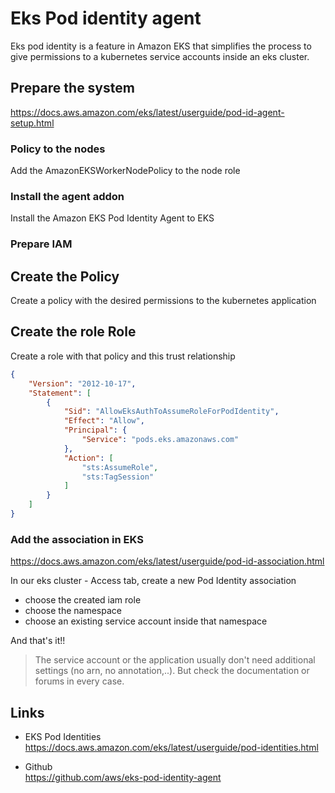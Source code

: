 # Eks Pod identity agent

Eks pod identity is a feature in Amazon EKS that simplifies the process to give permissions to a kubernetes service accounts inside an eks cluster.

## Prepare the system

<https://docs.aws.amazon.com/eks/latest/userguide/pod-id-agent-setup.html>

### Policy to the nodes

Add the AmazonEKSWorkerNodePolicy to the node role

### Install the agent addon

Install the Amazon EKS Pod Identity Agent to EKS

### Prepare IAM

## Create the Policy

Create a policy with the desired permissions to the kubernetes application

## Create the role Role

Create a role with that policy and this trust relationship

```json
{
    "Version": "2012-10-17",
    "Statement": [
        {
            "Sid": "AllowEksAuthToAssumeRoleForPodIdentity",
            "Effect": "Allow",
            "Principal": {
                "Service": "pods.eks.amazonaws.com"
            },
            "Action": [
                "sts:AssumeRole",
                "sts:TagSession"
            ]
        }
    ]
}
```

### Add the association in EKS

<https://docs.aws.amazon.com/eks/latest/userguide/pod-id-association.html>

In our eks cluster - Access tab, create a new Pod Identity association

- choose the created iam role
- choose the namespace
- choose an existing service account inside that namespace

And that's it!!

> The service account or the application usually don't need additional settings (no arn, no annotation,..). But check the documentation or forums in every case.

## Links

- EKS Pod Identities  
<https://docs.aws.amazon.com/eks/latest/userguide/pod-identities.html>

- Github  
<https://github.com/aws/eks-pod-identity-agent>

